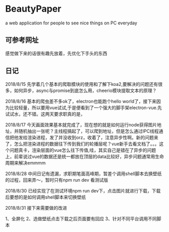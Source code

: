 # BeautyPaper
a web application for people to see nice things on PC everyday

## 可参考网址

感觉做下来的话很有趣先放着，先优化下手头的东西

## 日记

2018/8/15 先学着几个基本的爬取模块的使用和了解下koa2,要解决的问题还有很多，如何异步，async与promise到底怎么用，cheerio模块提取文本的原理？

2018/8/16 基本的爬虫差不多ok了，electron也能跑个hello world了，接下来因为比较轻量，所以要用vue试试,于是便看到了一个强大的脚手架electron-vue.先试试水，还不错。这两天要求职真的是，

2018/8/17 今天画面效果基本就完成了，现在想的就是如何运行node获得图片地址，并随机抽出一张呢？主线程搞起了，可以爬到地址，但是怎么通过IPC线程通信把他发给渲染进程，发了并没收到orz，收着了，注意异步性啊。新的问题来了，怎么把渲染进程的数据往下传到我们的轮播层呢？vue新手去看文档了。。。这个问题真卡，渲染层面的vue怎么往下传值,哇，其实自己是错在了异步的问题上，前辈说过vue的数据还是统一都放在顶层的data比较好，异步问题通常用生命周期来解决emmmm

2018/8/28 中间日记有遗漏，求职期笔面高峰期，暂差个调用shell脚本去换壁纸的过程，回来弄～，暂时只有npm run dev 看测试版

2018/8/30 已经实现了在测试环境npm run dev下，点击图片就进行下载，下载后要想的是如何调用shell脚本来切换壁纸

2018/8/31 接下来需要做的改进 

1、全屏化
2、选做壁纸点击下载之后页面要有回应
3、针对不同平台调用不同脚本
